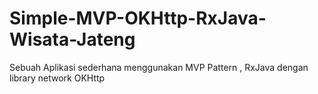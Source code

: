 # Simple-MVP-OKHttp-RxJava-Wisata-Jateng
Sebuah Aplikasi sederhana menggunakan MVP Pattern , RxJava dengan library network OKHttp
